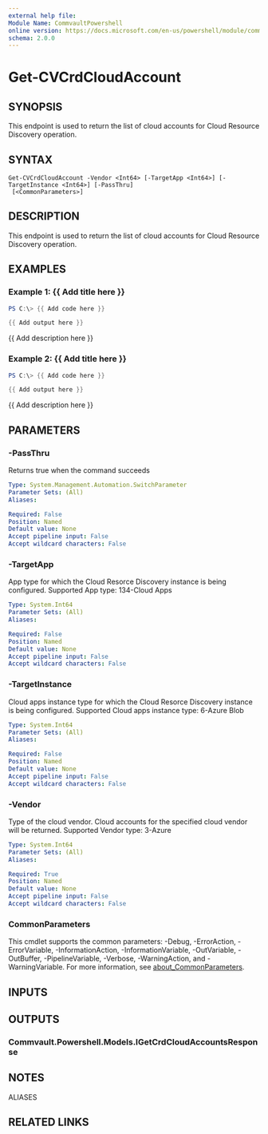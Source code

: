 ```yaml
---
external help file:
Module Name: CommvaultPowershell
online version: https://docs.microsoft.com/en-us/powershell/module/commvaultpowershell/get-cvcrdcloudaccount
schema: 2.0.0
---
```


# Get-CVCrdCloudAccount

## SYNOPSIS
This endpoint is used to return the list of cloud accounts for Cloud Resource Discovery operation.

## SYNTAX

```
Get-CVCrdCloudAccount -Vendor <Int64> [-TargetApp <Int64>] [-TargetInstance <Int64>] [-PassThru]
 [<CommonParameters>]
```

## DESCRIPTION
This endpoint is used to return the list of cloud accounts for Cloud Resource Discovery operation.

## EXAMPLES

### Example 1: {{ Add title here }}
```powershell
PS C:\> {{ Add code here }}

{{ Add output here }}
```

{{ Add description here }}

### Example 2: {{ Add title here }}
```powershell
PS C:\> {{ Add code here }}

{{ Add output here }}
```

{{ Add description here }}

## PARAMETERS

### -PassThru
Returns true when the command succeeds

```yaml
Type: System.Management.Automation.SwitchParameter
Parameter Sets: (All)
Aliases:

Required: False
Position: Named
Default value: None
Accept pipeline input: False
Accept wildcard characters: False
```

### -TargetApp
App type for which the Cloud Resorce Discovery instance is being configured.
Supported App type:
134-Cloud Apps

```yaml
Type: System.Int64
Parameter Sets: (All)
Aliases:

Required: False
Position: Named
Default value: None
Accept pipeline input: False
Accept wildcard characters: False
```

### -TargetInstance
Cloud apps instance type for which the Cloud Resorce Discovery instance is being configured.
Supported Cloud apps instance type:
6-Azure Blob

```yaml
Type: System.Int64
Parameter Sets: (All)
Aliases:

Required: False
Position: Named
Default value: None
Accept pipeline input: False
Accept wildcard characters: False
```

### -Vendor
Type of the cloud vendor.
Cloud accounts for the specified cloud vendor will be returned.
Supported Vendor type:
3-Azure

```yaml
Type: System.Int64
Parameter Sets: (All)
Aliases:

Required: True
Position: Named
Default value: None
Accept pipeline input: False
Accept wildcard characters: False
```

### CommonParameters
This cmdlet supports the common parameters: -Debug, -ErrorAction, -ErrorVariable, -InformationAction, -InformationVariable, -OutVariable, -OutBuffer, -PipelineVariable, -Verbose, -WarningAction, and -WarningVariable. For more information, see [about_CommonParameters](http://go.microsoft.com/fwlink/?LinkID=113216).

## INPUTS

## OUTPUTS

### Commvault.Powershell.Models.IGetCrdCloudAccountsResponse

## NOTES

ALIASES

## RELATED LINKS

